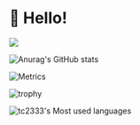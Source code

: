 #  🙋 Hello!

<!--
**tc2333/tc2333** is a ✨ _special_ ✨ repository because its `README.md` (this file) appears on your GitHub profile.

Here are some ideas to get you started:

- 🔭 I’m currently working on ...
- 🌱 I’m currently learning ...
- 👯 I’m looking to collaborate on ...
- 🤔 I’m looking for help with ...
- 💬 Ask me about ...
- 📫 How to reach me: ...
- 😄 Pronouns: ...
- ⚡ Fun fact: ...
-->
  <!-- knock code pictures 敲代码的图片 -->
  <img src="https://cdn.jsdelivr.net/gh/sun0225SUN/sun0225SUN/assets/images/coding.gif" /><br>
  
![Anurag's GitHub stats](https://github-readme-stats.vercel.app/api?username=tc2333&theme=flag-india&show_icons=true)

![Metrics](https://metrics.lecoq.io/tc2333?template=classic&base=header%2C%20activity%2C%20community%2C%20repositories%2C%20metadata&base.indepth=false&base.hireable=false&base.skip=false&config.timezone=Asia%2FShanghai)

![trophy](https://github-profile-trophy.vercel.app/?username=tc2333)

![tc2333's Most used languages](https://github-readme-stats.vercel.app/api/top-langs/?username=tc2333&layout=compact&hide_border=true&langs_count=10)
